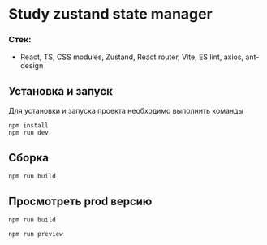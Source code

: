# Study zustand state manager

### Стек:

- React, TS, CSS modules, Zustand, React router, Vite, ES lint, axios, ant-design

## Установка и запуск

Для установки и запуска проекта необходимо выполнить команды

```
npm install
npm run dev
```

## Сборка

```
npm run build
```

## Просмотреть prod версию

```
npm run build
```

```
npm run preview
```
